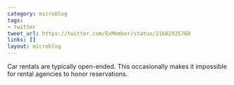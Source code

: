 ```yaml
---
category: microblog
tags:
- twitter
tweet_url: https://twitter.com/ExMember/status/21602925768
links: []
layout: microblog
---
```

Car rentals are typically open-ended. This occasionally makes it impossible for rental agencies to honor reservations.
